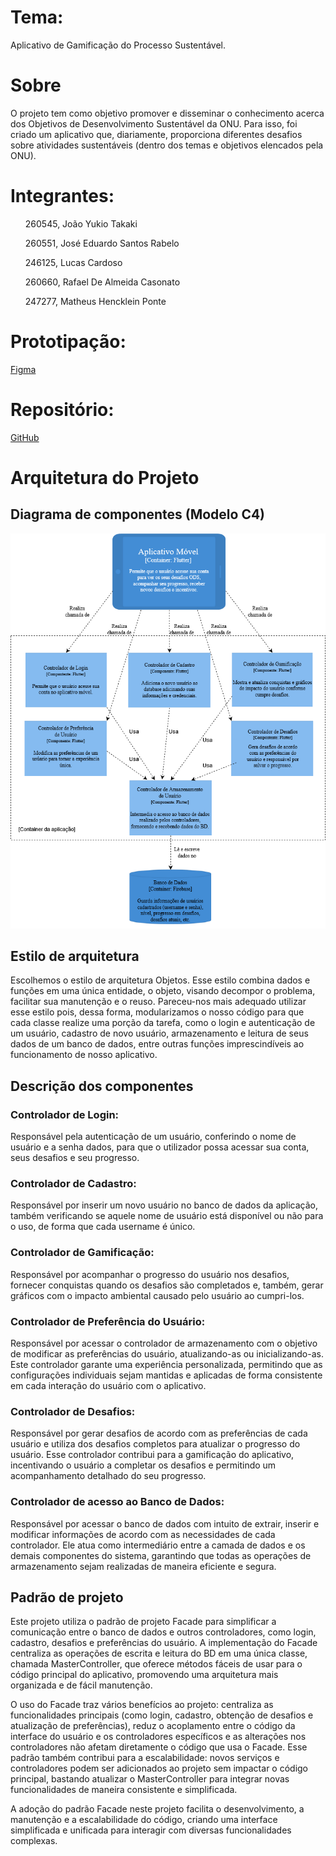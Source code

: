 # Tema: 
Aplicativo de Gamificação do Processo Sustentável.
# Sobre
O projeto tem como objetivo promover e disseminar o conhecimento acerca dos Objetivos de Desenvolvimento Sustentável da ONU. Para isso,
foi criado um aplicativo que, diariamente, proporciona diferentes desafios sobre atividades sustentáveis (dentro dos temas e objetivos elencados pela ONU).
# Integrantes:

  <ul>260545, João Yukio Takaki</ul>
  <ul>260551, José Eduardo Santos Rabelo</ul>
  <ul>246125, Lucas Cardoso</ul>
  <ul>260660, Rafael De Almeida Casonato</ul>
  <ul>247277, Matheus Hencklein Ponte</ul>

# Prototipação:
[Figma](https://www.figma.com/design/tAOCrY6VNnqSlHbewg3db4/Untitled?node-id=25-24&t=vmKW9GMzskKzTwA8-1)

# Repositório: 
[GitHub](https://github.com/Joaotakaki1/mc656-final-project)

# Arquitetura do Projeto
## Diagrama de componentes (Modelo C4)
![Diagrama de componentes nivel 3 modelo C4](images/DiagramaC4.png)

## Estilo de arquitetura
Escolhemos o estilo de arquitetura Objetos. Esse estilo combina dados e funções em uma única entidade, o objeto, visando decompor o problema, facilitar sua manutenção e o reuso. Pareceu-nos mais adequado utilizar esse estilo pois, dessa forma, modularizamos o nosso código para que cada classe realize uma porção da tarefa, como o login e autenticação de um usuário, cadastro de novo usuário, armazenamento e leitura de seus dados de um banco de dados, entre outras funções imprescindíveis ao funcionamento de nosso aplicativo.

## Descrição dos componentes
### Controlador de Login:
Responsável pela autenticação de um usuário, conferindo o nome de usuário e a senha dados, para que o utilizador possa acessar sua conta, seus desafios e seu progresso.
### Controlador de Cadastro:
Responsável por inserir um novo usuário no banco de dados da aplicação, também verificando se aquele nome de usuário está disponível ou não para o uso, de forma que cada username é único.
### Controlador de Gamificação: 
Responsável por acompanhar o progresso do usuário nos desafios, fornecer conquistas quando os desafios são completados e, também, gerar gráficos com o impacto ambiental causado pelo usuário ao cumpri-los.
### Controlador de Preferência do Usuário:
Responsável por acessar o controlador de armazenamento com o objetivo de modificar as preferências do usuário, atualizando-as ou inicializando-as. Este controlador garante uma experiência personalizada, permitindo que as configurações individuais sejam mantidas e aplicadas de forma consistente em cada interação do usuário com o aplicativo.
### Controlador de Desafios:
Responsável por gerar desafios de acordo com as preferências de cada usuário e utiliza dos desafios completos para atualizar o progresso do usuário. Esse controlador contribui para a gamificação do aplicativo, incentivando o usuário a completar os desafios e permitindo um acompanhamento detalhado do seu progresso.
### Controlador de acesso ao Banco de Dados:
Responsável por acessar o banco de dados com intuito de extrair, inserir e modificar informações de acordo com as necessidades de cada controlador. Ele atua como intermediário entre a camada de dados e os demais componentes do sistema, garantindo que todas as operações de armazenamento sejam realizadas de maneira eficiente e segura.

## Padrão de projeto
Este projeto utiliza o padrão de projeto Facade para simplificar a comunicação entre o banco de dados e outros controladores, como login, cadastro, desafios e preferências do usuário. A implementação do Facade centraliza as operações de escrita e leitura do BD em uma única classe, chamada MasterController, que oferece métodos fáceis de usar para o código principal do aplicativo, promovendo uma arquitetura mais organizada e de fácil manutenção.

O uso do Facade traz vários benefícios ao projeto: centraliza as funcionalidades principais (como login, cadastro, obtenção de desafios e atualização de preferências), reduz o acoplamento entre o código da interface do usuário e os controladores específicos e as alterações nos controladores não afetam diretamente o código que usa o Facade. Esse padrão também contribui para a escalabilidade: novos serviços e controladores podem ser adicionados ao projeto sem impactar o código principal, bastando atualizar o MasterController para integrar novas funcionalidades de maneira consistente e simplificada.

A adoção do padrão Facade neste projeto facilita o desenvolvimento, a manutenção e a escalabilidade do código, criando uma interface simplificada e unificada para interagir com diversas funcionalidades complexas.

